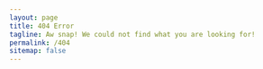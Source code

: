 ```yaml
---
layout: page
title: 404 Error
tagline: Aw snap! We could not find what you are looking for!
permalink: /404
sitemap: false
---
```

